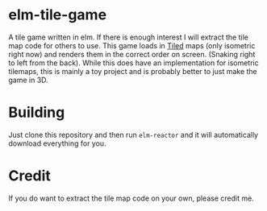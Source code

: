 elm-tile-game
=============

A tile game written in elm. If there is enough interest I will extract the tile map code for others to use.
This game loads in [Tiled](http://www.mapeditor.org/) maps (only isometric right now) and renders them in the 
correct order on screen. (Snaking right to left from the back). While this does have an implementation for
isometric tilemaps, this is mainly a toy project and is probably better to just make the game in 3D. 

# Building
Just clone this repository and then run `elm-reactor` and it will automatically download everything for you.

# Credit
If you do want to extract the tile map code on your own, please credit me.
